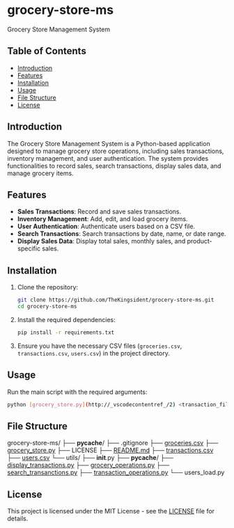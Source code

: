 # grocery-store-ms
Grocery Store Management System

## Table of Contents

- [Introduction](#introduction)
- [Features](#features)
- [Installation](#installation)
- [Usage](#usage)
- [File Structure](#file-structure)
- [License](#license)

## Introduction

The Grocery Store Management System is a Python-based application designed to manage grocery store operations, including sales transactions, inventory management, and user authentication. The system provides functionalities to record sales, search transactions, display sales data, and manage grocery items.

## Features

- **Sales Transactions**: Record and save sales transactions.
- **Inventory Management**: Add, edit, and load grocery items.
- **User Authentication**: Authenticate users based on a CSV file.
- **Search Transactions**: Search transactions by date, name, or date range.
- **Display Sales Data**: Display total sales, monthly sales, and product-specific sales.

## Installation

1. Clone the repository:
    ```sh
    git clone https://github.com/TheKingsident/grocery-store-ms.git
    cd grocery-store-ms
    ```

2. Install the required dependencies:
    ```sh
    pip install -r requirements.txt
    ```

3. Ensure you have the necessary CSV files (`groceries.csv`, `transactions.csv`, `users.csv`) in the project directory.

## Usage

Run the main script with the required arguments:
```sh
python [grocery_store.py](http://_vscodecontentref_/2) <transaction_file> <grocery_file> <user_file>
```

## File Structure

grocery-store-ms/
├── __pycache__/
├── .gitignore
├── [groceries.csv](http://_vscodecontentref_/6)
├── [grocery_store.py](http://_vscodecontentref_/7)
├── LICENSE
├── [README.md](http://_vscodecontentref_/8)
├── [transactions.csv](http://_vscodecontentref_/9)
├── [users.csv](http://_vscodecontentref_/10)
└── utils/
    ├── __init__.py
    ├── __pycache__/
    ├── [display_transactions.py](http://_vscodecontentref_/11)
    ├── [grocery_operations.py](http://_vscodecontentref_/12)
    ├── [search_transanctions.py](http://_vscodecontentref_/13)
    ├── [transaction_operations.py](http://_vscodecontentref_/14)
    └── users_load.py

## License

This project is licensed under the MIT License - see the [LICENSE](LICENSE) file for details.